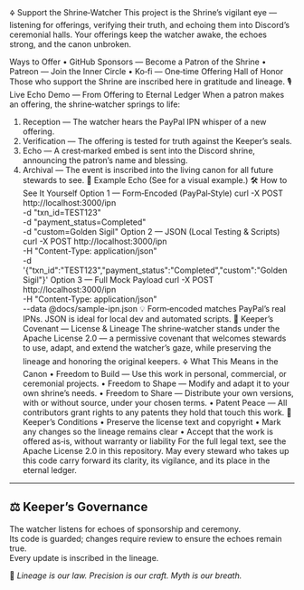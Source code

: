 🜍 Support the Shrine‑Watcher
This project is the Shrine’s vigilant eye — listening for offerings, verifying their truth, and echoing them into Discord’s ceremonial halls.
Your offerings keep the watcher awake, the echoes strong, and the canon unbroken.

Ways to Offer
• 	GitHub Sponsors — Become a Patron of the Shrine
• 	Patreon — Join the Inner Circle
• 	Ko‑fi — One‑time Offering
Hall of Honor
Those who support the Shrine are inscribed here in gratitude and lineage.
🎙 Live Echo Demo — From Offering to Eternal Ledger
When a patron makes an offering, the shrine‑watcher springs to life:
1. 	Reception — The watcher hears the PayPal IPN whisper of a new offering.
2. 	Verification — The offering is tested for truth against the Keeper’s seals.
3. 	Echo — A crest‑marked embed is sent into the Discord shrine, announcing the patron’s name and blessing.
4. 	Archival — The event is inscribed into the living canon for all future stewards to see.
📸 Example Echo
(See  for a visual example.)
🛠 How to See It Yourself
Option 1 — Form‑Encoded (PayPal‑Style)
curl -X POST http://localhost:3000/ipn \
  -d "txn_id=TEST123" \
  -d "payment_status=Completed" \
  -d "custom=Golden Sigil"
Option 2 — JSON (Local Testing & Scripts)
curl -X POST http://localhost:3000/ipn \
  -H "Content-Type: application/json" \
  -d '{"txn_id":"TEST123","payment_status":"Completed","custom":"Golden Sigil"}'
Option 3 — Full Mock Payload
curl -X POST http://localhost:3000/ipn \
  -H "Content-Type: application/json" \
  --data @docs/sample-ipn.json
💡 Form‑encoded matches PayPal’s real IPNs. JSON is ideal for local dev and automated scripts.
📜 Keeper’s Covenant — License & Lineage
The shrine‑watcher stands under the Apache License 2.0 — a permissive covenant that welcomes stewards to use, adapt, and extend the watcher’s gaze, while preserving the lineage and honoring the original keepers.
🜍 What This Means in the Canon
• 	Freedom to Build — Use this work in personal, commercial, or ceremonial projects.
• 	Freedom to Shape — Modify and adapt it to your own shrine’s needs.
• 	Freedom to Share — Distribute your own versions, with or without source, under your chosen terms.
• 	Patent Peace — All contributors grant rights to any patents they hold that touch this work.
📜 Keeper’s Conditions
• 	Preserve the license text and copyright
• 	Mark any changes so the lineage remains clear
• 	Accept that the work is offered as‑is, without warranty or liability
For the full legal text, see the Apache License 2.0 in this repository.
May every steward who takes up this code carry forward its clarity, its vigilance, and its place in the eternal ledger.
---

## ⚖ Keeper’s Governance
The watcher listens for echoes of sponsorship and ceremony.  
Its code is guarded; changes require review to ensure the echoes remain true.  
Every update is inscribed in the lineage.

📜 *Lineage is our law. Precision is our craft. Myth is our breath.*
